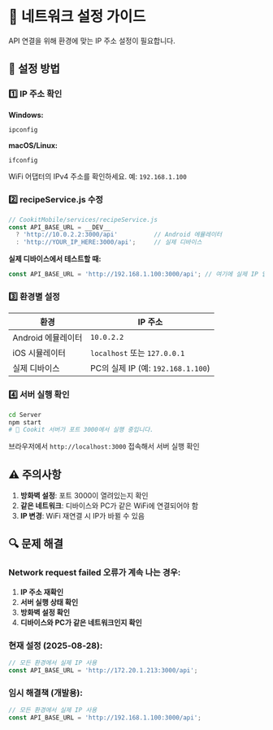 # 📱 네트워크 설정 가이드

API 연결을 위해 환경에 맞는 IP 주소 설정이 필요합니다.

## 🔧 설정 방법

### 1️⃣ IP 주소 확인

**Windows:**
```cmd
ipconfig
```

**macOS/Linux:**
```bash
ifconfig
```

WiFi 어댑터의 IPv4 주소를 확인하세요. 예: `192.168.1.100`

### 2️⃣ recipeService.js 수정

```javascript
// CookitMobile/services/recipeService.js
const API_BASE_URL = __DEV__ 
  ? 'http://10.0.2.2:3000/api'          // Android 에뮬레이터
  : 'http://YOUR_IP_HERE:3000/api';     // 실제 디바이스
```

**실제 디바이스에서 테스트할 때:**
```javascript
const API_BASE_URL = 'http://192.168.1.100:3000/api'; // 여기에 실제 IP 입력
```

### 3️⃣ 환경별 설정

| 환경 | IP 주소 |
|------|---------|
| Android 에뮬레이터 | `10.0.2.2` |
| iOS 시뮬레이터 | `localhost` 또는 `127.0.0.1` |
| 실제 디바이스 | PC의 실제 IP (예: `192.168.1.100`) |

### 4️⃣ 서버 실행 확인

```bash
cd Server
npm start
# 🚀 Cookit 서버가 포트 3000에서 실행 중입니다.
```

브라우저에서 `http://localhost:3000` 접속해서 서버 실행 확인

## ⚠️ 주의사항

1. **방화벽 설정**: 포트 3000이 열려있는지 확인
2. **같은 네트워크**: 디바이스와 PC가 같은 WiFi에 연결되어야 함
3. **IP 변경**: WiFi 재연결 시 IP가 바뀔 수 있음

## 🔍 문제 해결

### Network request failed 오류가 계속 나는 경우:

1. **IP 주소 재확인**
2. **서버 실행 상태 확인**
3. **방화벽 설정 확인**
4. **디바이스와 PC가 같은 네트워크인지 확인**

### 현재 설정 (2025-08-28):
```javascript
// 모든 환경에서 실제 IP 사용
const API_BASE_URL = 'http://172.20.1.213:3000/api';
```

### 임시 해결책 (개발용):
```javascript
// 모든 환경에서 실제 IP 사용
const API_BASE_URL = 'http://192.168.1.100:3000/api';
```
